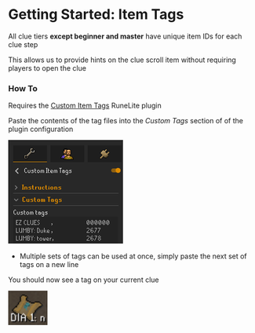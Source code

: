 # Getting Started: Item Tags

All clue tiers **except beginner and master** have unique item IDs for each clue step

This allows us to provide hints on the clue scroll item without requiring players to open the clue

### How To

Requires the [Custom Item Tags](https://runelite.net/plugin-hub/show/custom-items) RuneLite plugin

Paste the contents of the tag files into the *Custom Tags* section of of the plugin configuration

![Item Tag Config](../images/Item%20Tag%20Config.png)

- Multiple sets of tags can be used at once, simply paste the next set of tags on a new line

You should now see a tag on your current clue

![Item Tag Example](../images/Item%20Tag%20Example.png)